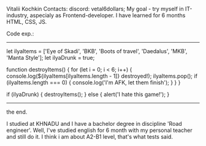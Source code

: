Vitalii Kochkin
Contacts: 
    discord: vetal6dollars;
My goal - try myself in IT-industry, аspecialy as Frontend-developer.
I have learned for 6 months HTML, CSS, JS. 

Code exp.:

--------------------------------------------------------------

let ilyaItems = ['Eye of Skadi', 'BKB', 'Boots of travel', 'Daedalus', 'MKB', 'Manta Style'];
let ilyaDrunk = true;

function destroyItems() {
    for (let i = 0; i < 6; i++) {
        console.log(${ilyaItems[ilyaItems.length - 1]} destroyed!);
        ilyaItems.pop();
        if (ilyaItems.length === 0) {
            console.log('I'm AFK, let them finish');
        }
    }
}

if (ilyaDrunk) {
    destroyItems();
} else {
    alert('I hate this game!');
}

-----------------------------------------------------------------
the end.

I studied at KHNADU and I have a bachelor degree in discipline 'Road engineer'.
Well, I've studied english for 6 month with my personal teacher and still do it. I think i am about A2-B1 level, that's what tests said.